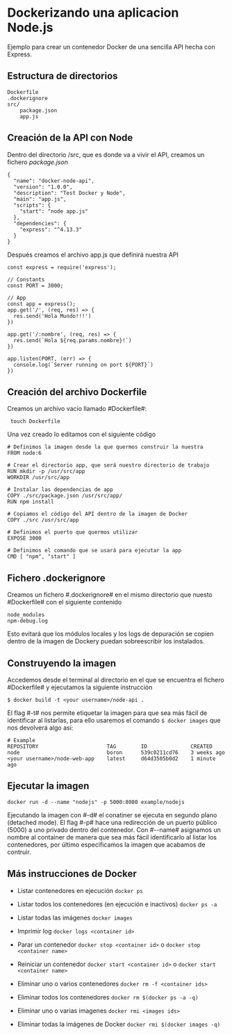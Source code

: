 # Dockerizando una aplicacion Node.js

Ejemplo para crear un contenedor Docker de una sencilla API hecha con Express.

## Estructura de directorios

~~~
Dockerfile
.dockerignore
src/
    package.json
    app.js
~~~

## Creación de la API con Node

Dentro del directorio /src, que es donde va a vivir el API, creamos un fichero *package.json*

~~~~
{
  "name": "docker-node-api",
  "version": "1.0.0",
  "description": "Test Docker y Node",
  "main": "app.js",
  "scripts": {
    "start": "node app.js"
  },
  "dependencies": {
    "express": "^4.13.3"
  }
}
~~~~

Después creamos el archivo app.js que definirá nuestra API

~~~
const express = require('express');

// Constants
const PORT = 3000;

// App
const app = express();
app.get('/', (req, res) => {  
  res.send('Hola Mundo!!!')
})

app.get('/:nombre', (req, res) => {  
  res.send(`Hola ${req.params.nombre}!`)
})

app.listen(PORT, (err) => {  
  console.log(`Server running on port ${PORT}`)
})
~~~

## Creación del archivo Dockerfile

Creamos un archivo vacio llamado #Dockerfile#:

` touch Dockerfile`

Una vez creado lo editamos con el siguiente código

~~~
# Definimos la imagen desde la que quermos construir la nuestra
FROM node:6

# Crear el directorio app, que será nuestro directorio de trabajo
RUN mkdir -p /usr/src/app
WORKDIR /usr/src/app

# Instalar las dependencias de app
COPY ./src/package.json /usr/src/app/
RUN npm install

# Copiamos el código del API dentro de la imagen de Docker
COPY ./src /usr/src/app

# Definimos el puerto que quermos utilizar
EXPOSE 3000

# Definimos el comando que se usará para ejecutar la app
CMD [ "npm", "start" ]
~~~

## Fichero .dockerignore

Creamos un fichero #.dockerignore# en el mismo directorio que nuesto #Dockerfile# con el siguiente contenido

~~~
node_modules
npm-debug.log
~~~

Esto evitará que los módulos locales y los logs de depuración se copien dentro de la imagen de Dockery puedan sobreescribir los instalados.

## Construyendo la imagen

Accedemos desde el terminal al directorio en el que se encuentra el fichero #Dockerfile# y ejecutamos la siguiente instrucción

~~~
$ docker build -t <your username>/node-api .
~~~

El flag #-t# nos permite etiquetar la imagen para que sea más fácil de identificar al listarlas, para ello usaremos el comando `$ docker images` que nos devolverá algo asi:

~~~
# Example
REPOSITORY                      TAG        ID              CREATED
node                            boron      539c0211cd76    3 weeks ago
<your username>/node-web-app    latest     d64d3505b0d2    1 minute ago
~~~

## Ejecutar la imagen

~~~
docker run -d --name "nodejs" -p 5000:8080 example/nodejs
~~~

Ejecutando la imagen con #-d# el conatiner se ejecuta en segundo plano (detached mode). El flag #-p# hace una redirección de un puerto público (5000) a uno privado dentro del contenedor. Con #--name# asignamos un nombre al container de manera que sea más fácil identificarlo al listar los contenedores, por último especificamos la imagen que acabamos de contruir.

## Más instrucciones de Docker

* Listar contenedores en ejecución
`docker ps`

* Listar todos los contenedores (en ejecución e inactivos)
`docker ps -a`

* Listar todas las imágenes
`docker images`

* Imprimir log
`docker logs <container id>`

* Parar un contenedor
`docker stop <container id>` o `docker stop <container name>` 

* Reiniciar un contenedor
`docker start <container id>` o `docker start <container name>`

* Eliminar uno o varios contenedores
`docker rm -f <container ids>`

* Eliminar todos los contenedores
`docker rm $(docker ps -a -q)`

* Eliminar uno o varias imagenes
`docker rmi <images ids>`

* Eliminar todas la imágenes de Docker
`docker rmi $(docker images -q)`
